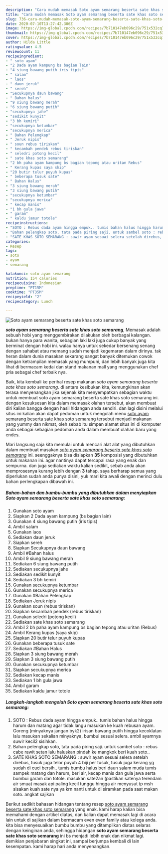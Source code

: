 ```yaml
---
description: "Cara mudah memasak Soto ayam semarang beserta sate khas soto semarang Lezat"
title: "Cara mudah memasak Soto ayam semarang beserta sate khas soto semarang Lezat"
slug: 736-cara-mudah-memasak-soto-ayam-semarang-beserta-sate-khas-soto-semarang-lezat
date: 2020-07-10T13:27:42.306Z
image: https://img-global.cpcdn.com/recipes/7b710147eb096c29/751x532cq70/soto-ayam-semarang-beserta-sate-khas-soto-semarang-foto-resep-utama.jpg
thumbnail: https://img-global.cpcdn.com/recipes/7b710147eb096c29/751x532cq70/soto-ayam-semarang-beserta-sate-khas-soto-semarang-foto-resep-utama.jpg
cover: https://img-global.cpcdn.com/recipes/7b710147eb096c29/751x532cq70/soto-ayam-semarang-beserta-sate-khas-soto-semarang-foto-resep-utama.jpg
author: Hilda Little
ratingvalue: 4.5
reviewcount: 11
recipeingredient:
- " soto ayam"
- "2 Dada ayam kampung bs bagian lain"
- "4 siung bawang putih iris tipis"
- " salam"
- " laos"
- " daun jeruk"
- " sereh"
- "Secukupnya daun bawang"
- " Bahan halus"
- "9 siung bawang merah"
- "6 siung bawang putih"
- "secukupnya jahe"
- "sedikit kunyit"
- "3 bh kemiri"
- "secukupnya ketumbar"
- "secukupnya merica"
- " Bahan Pelengkap"
- " Jeruk nipis"
- " soun rebus tiriskan"
- " kecambah pendek rebus tiriskan"
- " seledri potong kecil"
- " sate khas soto semarang"
- "2 bh paha ayam kampung bs bagian tepong atau uritan Rebus"
- " Kerang kupas saya skip"
- "20 butir telur puyuh kupas"
- " beberapa tusuk sate"
- " Bahan Halus"
- "3 siung bawang merah"
- "3 siung bawang putih"
- "secukupnya ketumbar"
- "secukupnya merica"
- " kecap manis"
- "1 bh gula jawa"
- " garam"
- " kaldu jamur totole"
recipeinstructions:
- "SOTO : Rebus dada ayam hingga empuk.. tumis bahan halus hingga harum dan matang agar tidak langu masukan ke kuah rebusan ayam. Goreng (minyaknya jangan byk2) irisan bawang putih hingga kecoklatan lalu masukan sekalian minyaknya, bumbui sesuai selera. ambil ayamnya suwir kecil2 sisihkan."
- "Bahan pelengkap soto, tata pada piring saji. untuk sambel soto : rebus cabe rawit setan lalu haluskan pindah ke mangkok beri kuah soto.."
- "SATE KHAS SOTO SEMARANG : suwir ayam sesuai selera setelah direbus, tusuk juga telor puyuh 4 biji per tusuk, tusuk juga kerang yg sudah di cuci bersih.. tumis bumbu halus beri daun salam muda tumis sampek matang dan harum, beri air, kecap manis dan gula jawa serta bumbui garam dan totole. masukan sate2an (pastikan satenya terendam air smua) masak api paling kecil tunggu hingga air menyusut tp msh sisakan kuah sate nya ya krn nanti untuk di siramkan pada saat makan soto. angkat sajikan"
categories:
- Resep
tags:
- soto
- ayam
- semarang

katakunci: soto ayam semarang 
nutrition: 154 calories
recipecuisine: Indonesian
preptime: "PT15M"
cooktime: "PT35M"
recipeyield: "2"
recipecategory: Lunch

---
```



![Soto ayam semarang beserta sate khas soto semarang](https://img-global.cpcdn.com/recipes/7b710147eb096c29/751x532cq70/soto-ayam-semarang-beserta-sate-khas-soto-semarang-foto-resep-utama.jpg)

<b><i>soto ayam semarang beserta sate khas soto semarang</i></b>, Memasak adalah sebuah hobi yang menggembirakan dilakukan oleh berbagai kalangan. bukan hanya para wanita, sebagian laki laki juga cukup banyak yang berminat dengan hobi ini. walau hanya untuk sekedar bersenang senang dengan sahabat atau memang sudah menjadi kegemaran dalam dirinya. tak heran dalam dunia masakan sekarang sangat banyak ditemukan cowok dengan ketrampilan memasak yang mumpuni, dan lebih banyak juga kita lihat di bermacam kedai dan stand makanan mall yang menggunakan chef pria sebagai chef terbaik nya.



Baik, kita kembali ke perihal resep makanan <i>soto ayam semarang beserta sate khas soto semarang</i>. di antara kesibukan kita, kemungkinan akan terasa menyenangkan jika sejenak kita menyempatkan sebagian waktu untuk membuat soto ayam semarang beserta sate khas soto semarang ini. dengan kesuksesan kita dalam memasak olahan tersebut, akan membuat diri kalian bangga dengan hasil hidangan anda sendiri. dan lagi disini melalui situs ini kalian akan dapat pedoman untuk mengolah menu <u>soto ayam semarang beserta sate khas soto semarang</u> tersebut menjadi makanan yang yummy dan nikmat, oleh sebab itu simpan alamat situs ini di komputer anda sebagai sebagian pedoman anda dalam membuat olahan baru yang endes.


Mari langsung saja kita memulai untuk mencari alat alat yang dibutuhkan dalam membuat masakan <u><i>soto ayam semarang beserta sate khas soto semarang</i></u> ini. seenggaknya bisa disiapkan <b>35</b> komposisi yang dibutuhkan untuk makanan ini. agar nantinya dapat tercapai rasa yang enak dan sempurna. dan juga sediakan waktu kalian sedikit, sebab anda akan memprosesnya kurang lebih dengan <b>3</b> tahap. saya berharap semua yang diperlukan sudah anda punya disini, yuk mari kita awali dengan merinci dulu bahan perlengkapan dibawah ini.

<!--inarticleads1-->

##### Bahan-bahan dan bumbu-bumbu yang dibutuhkan dalam menyiapkan Soto ayam semarang beserta sate khas soto semarang:

1. Gunakan  soto ayam
1. Siapkan 2 Dada ayam kampung (bs bagian lain)
1. Gunakan 4 siung bawang putih (iris tipis)
1. Ambil  salam
1. Gunakan  laos
1. Sediakan  daun jeruk
1. Siapkan  sereh
1. Siapkan Secukupnya daun bawang
1. Ambil  #Bahan halus
1. Ambil 9 siung bawang merah
1. Sediakan 6 siung bawang putih
1. Sediakan secukupnya jahe
1. Sediakan sedikit kunyit
1. Sediakan 3 bh kemiri
1. Gunakan secukupnya ketumbar
1. Gunakan secukupnya merica
1. Gunakan  #Bahan Pelengkap
1. Sediakan  Jeruk nipis
1. Gunakan  soun (rebus tiriskan)
1. Siapkan  kecambah pendek (rebus tiriskan)
1. Gunakan  seledri (potong kecil)
1. Sediakan  sate khas soto semarang
1. Ambil 2 bh paha ayam kampung bs bagian tepong atau uritan (Rebus)
1. Ambil  Kerang kupas (saya skip)
1. Siapkan 20 butir telur puyuh kupas
1. Gunakan  beberapa tusuk sate
1. Sediakan  #Bahan Halus
1. Siapkan 3 siung bawang merah
1. Siapkan 3 siung bawang putih
1. Gunakan secukupnya ketumbar
1. Siapkan secukupnya merica
1. Sediakan  kecap manis
1. Sediakan 1 bh gula jawa
1. Ambil  garam
1. Sediakan  kaldu jamur totole




<!--inarticleads2-->

##### Langkah-langkah mengolah Soto ayam semarang beserta sate khas soto semarang:

1. SOTO : Rebus dada ayam hingga empuk.. tumis bahan halus hingga harum dan matang agar tidak langu masukan ke kuah rebusan ayam. Goreng (minyaknya jangan byk2) irisan bawang putih hingga kecoklatan lalu masukan sekalian minyaknya, bumbui sesuai selera. ambil ayamnya suwir kecil2 sisihkan.
1. Bahan pelengkap soto, tata pada piring saji. untuk sambel soto : rebus cabe rawit setan lalu haluskan pindah ke mangkok beri kuah soto..
1. SATE KHAS SOTO SEMARANG : suwir ayam sesuai selera setelah direbus, tusuk juga telor puyuh 4 biji per tusuk, tusuk juga kerang yg sudah di cuci bersih.. tumis bumbu halus beri daun salam muda tumis sampek matang dan harum, beri air, kecap manis dan gula jawa serta bumbui garam dan totole. masukan sate2an (pastikan satenya terendam air smua) masak api paling kecil tunggu hingga air menyusut tp msh sisakan kuah sate nya ya krn nanti untuk di siramkan pada saat makan soto. angkat sajikan




Berikut sedikit bahasan hidangan tentang resep <u>soto ayam semarang beserta sate khas soto semarang</u> yang enak. kami harap kalian bisa memahami dengan artikel diatas, dan kalian dapat memasak lagi di acara lain untuk di sajikan dalam bermacam even even family atau kolega anda. kita bisa menyesuaikan bumbu bumbu yang ditampilkan diatas selaras dengan keinginan anda, sehingga hidangan <b>soto ayam semarang beserta sate khas soto semarang</b> ini bs menjadi lebih enak dan nikmat lagi. demikian penjabaran singkat ini, sampai berjumpa kembali di lain kesempatan. kami harap hari anda menyenangkan.

